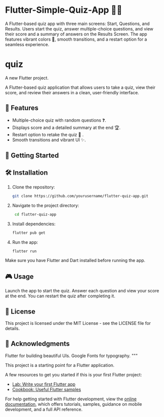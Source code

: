 # Flutter-Simple-Quiz-App 🧠📱
A Flutter-based quiz app with three main screens: Start, Questions, and Results.
Users start the quiz, answer multiple-choice questions, and view their score and a summary of answers on the Results Screen.
The app features vibrant colors 🌈, smooth transitions, and a restart option for a seamless experience.

# quiz

A new Flutter project.

A Flutter-based quiz application that allows users to take a quiz, view their score, and review their answers in a clean, user-friendly interface.

##  🌟 Features
- Multiple-choice quiz with random questions ❓.
- Displays score and a detailed summary at the end 🏆.
- Restart option to retake the quiz 🔁 .
- Smooth transitions and vibrant UI ✨.



##  🚀 Getting Started 

##  🛠️ Installation  


1. Clone the repository:
   ```bash
   git clone https://github.com/yourusername/flutter-quiz-app.git


2. Navigate to the project directory:
   ```bash
    cd flutter-quiz-app

3. Install dependencies:
   ```bash
   flutter pub get

4. Run the app:
   ```bash
   flutter run

Make sure you have Flutter and Dart installed before running the app.


##  🎮 Usage 

Launch the app to start the quiz.
Answer each question and view your score at the end.
You can restart the quiz after completing it.
## 📄 License
This project is licensed under the MIT License - see the LICENSE file for details.


## 💖 Acknowledgments 
Flutter for building beautiful UIs.
Google Fonts for typography. """

This project is a starting point for a Flutter application.

A few resources to get you started if this is your first Flutter project:

- [Lab: Write your first Flutter app](https://docs.flutter.dev/get-started/codelab)
- [Cookbook: Useful Flutter samples](https://docs.flutter.dev/cookbook)

For help getting started with Flutter development, view the
[online documentation](https://docs.flutter.dev/), which offers tutorials,
samples, guidance on mobile development, and a full API reference.

